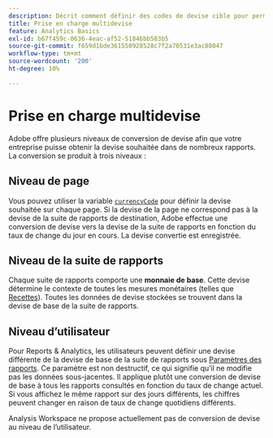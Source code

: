 ```yaml
---
description: Décrit comment définir des codes de devise cible pour permettre une prise en charge multidevise.
title: Prise en charge multidevise
feature: Analytics Basics
exl-id: b67f459c-0636-4eac-af52-51846bb583b5
source-git-commit: f659d1bde361550928528c7f2a70531e3ac88047
workflow-type: tm+mt
source-wordcount: '200'
ht-degree: 10%

---
```


# Prise en charge multidevise

Adobe offre plusieurs niveaux de conversion de devise afin que votre entreprise puisse obtenir la devise souhaitée dans de nombreux rapports. La conversion se produit à trois niveaux :

## Niveau de page

Vous pouvez utiliser la variable [`currencyCode`](/help/implement/vars/config-vars/currencycode.md) pour définir la devise souhaitée sur chaque page. Si la devise de la page ne correspond pas à la devise de la suite de rapports de destination, Adobe effectue une conversion de devise vers la devise de la suite de rapports en fonction du taux de change du jour en cours. La devise convertie est enregistrée.

## Niveau de la suite de rapports

Chaque suite de rapports comporte une **monnaie de base**. Cette devise détermine le contexte de toutes les mesures monétaires (telles que [Recettes](/help/components/metrics/revenue.md)). Toutes les données de devise stockées se trouvent dans la devise de base de la suite de rapports.

## Niveau d’utilisateur

Pour Reports &amp; Analytics, les utilisateurs peuvent définir une devise différente de la devise de base de la suite de rapports sous [Paramètres des rapports](/help/analyze/reports-analytics/report-settings.md). Ce paramètre est non destructif, ce qui signifie qu’il ne modifie pas les données sous-jacentes. Il applique plutôt une conversion de devise de base à tous les rapports consultés en fonction du taux de change actuel. Si vous affichez le même rapport sur des jours différents, les chiffres peuvent changer en raison de taux de change quotidiens différents.

Analysis Workspace ne propose actuellement pas de conversion de devise au niveau de l’utilisateur.
